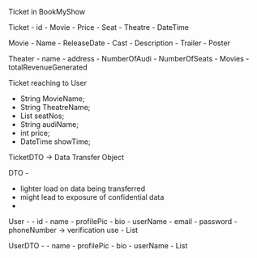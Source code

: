 Ticket in BookMyShow

Ticket
    - id
    - Movie
    - Price
    - Seat
    - Theatre
    - DateTime

Movie
    - Name
    - ReleaseDate
    - Cast
    - Description
    - Trailer
    - Poster

Theater
    - name
    - address
    - NumberOfAudi
    - NumberOfSeats
    - Movies
    - totalRevenueGenerated

Ticket reaching to User
   - String MovieName;
   - String TheatreName;
   - List<String> seatNos;
   - String audiName;
   - int price;
   - DateTime showTime;

TicketDTO -> Data Transfer Object


DTO -
* lighter load on data being transferred
* might lead to exposure of confidential data
*


User -
    - id
    - name
    - profilePic
    - bio
    - userName
    - email
    - password
    - phoneNumber -> verification use
    - List<Post>

UserDTO -
    - name
    - profilePic
    - bio
    - userName
    - List<Post>
